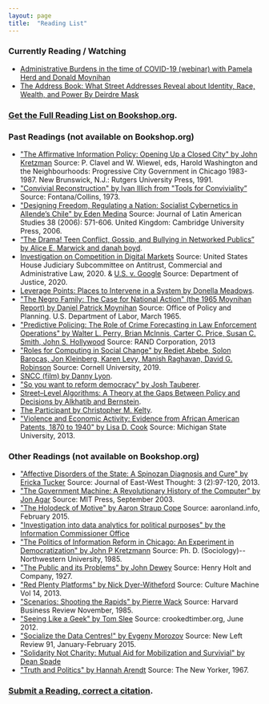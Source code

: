 ```yaml
---
layout: page
title:  "Reading List"
---
```


### Currently Reading / Watching
* [Administrative Burdens in the time of COVID-19 (webinar) with Pamela Herd and Donald Moynihan](https://www.irp.wisc.edu/resource/administrative-burdens-in-the-time-of-covid-19/)
* [The Address Book: What Street Addresses Reveal about Identity, Race, Wealth, and Power By Deirdre Mask](https://bookshop.org/books/the-address-book-what-street-addresses-reveal-about-identity-race-wealth-and-power-9781250134769/9781250134769?aid=13448&listref=civic-tech-book-club-reading-list) 

### [Get the Full Reading List on Bookshop.org](https://bookshop.org/lists/civic-tech-book-club-reading-list). 

### Past Readings (not available on Bookshop.org)
* ["The Affirmative Information Policy: Opening Up a Closed City" by John Kretzman](http://civictechbook.club/affirmativeinformationpolicy) Source: P. Clavel and W. Wiewel, eds, Harold Washington and the Neighbourhoods: Progressive City Government in Chicago 1983-1987. New Brunswick, N.J.: Rutgers University Press, 1991.
* ["Convivial Reconstruction" by Ivan Illich from "Tools for Conviviality” ](http://civictechbook.club/convivial-reconstruction) Source: Fontana/Collins, 1973.
* ["Designing Freedom, Regulating a Nation: Socialist Cybernetics in Allende’s Chile"  by Eden Medina](http://www.informatics.indiana.edu/edenm/EdenMedinaJLASAugust2006.pdf) Source: Journal of Latin American Studies 38 (2006): 571-606. United Kingdom: Cambridge University Press, 2006.
* [“The Drama! Teen Conflict, Gossip, and Bullying in Networked Publics” by Alice E. Marwick and danah boyd](http://papers.ssrn.com/sol3/papers.cfm?abstract_id=1926349).
* [Investigation on Competition in Digital Markets](https://judiciary.house.gov/uploadedfiles/competition_in_digital_markets.pdf) Source: United States House Judiciary Subcommittee on Antitrust, Commercial and Administrative Law, 2020. & [U.S. v. Google](https://www.justice.gov/opa/press-release/file/1328941/download) Source: Department of Justice, 2020.  
* [Leverage Points: Places to Intervene in a System by Donella Meadows](http://donellameadows.org/archives/leverage-points-places-to-intervene-in-a-system/). 
* ["The Negro Family: The Case for National Action" (the 1965 Moynihan Report) by Daniel Patrick Moynihan](https://web.stanford.edu/~mrosenfe/Moynihan%27s%20The%20Negro%20Family.pdf) Source: Office of Policy and Planning. U.S. Department of Labor, March 1965.
* ["Predictive Policing: The Role of Crime Forecasting in Law Enforcement Operations" by Walter L. Perry, Brian McInnis, Carter C. Price, Susan C. Smith, John S. Hollywood](https://www.rand.org/content/dam/rand/pubs/research_reports/RR200/RR233/RAND_RR233.pdf) Source: RAND Corporation, 2013
* ["Roles for Computing in Social Change" by Rediet Abebe, Solon Barocas, Jon Kleinberg, Karen Levy, Manish Raghavan, David G. Robinson](https://arxiv.org/abs/1912.04883) Source: Cornell University, 2019.
* [SNCC (film) by Danny Lyon](https://vimeo.com/461037507).
* ["So you want to reform democracy" by Josh Tauberer](https://medium.com/@joshuatauberer/so-you-want-to-reform-democracy-7f3b1ef10597#.qh36p8m0c).
* [Street–Level Algorithms: A Theory at the Gaps Between Policy and Decisions by  Alkhatib and Bernstein](https://dl.acm.org/doi/10.1145/3290605.3300760). 
*  [The Participant by Christopher M. Kelty](https://press.uchicago.edu/ucp/books/book/chicago/P/bo44520895.html). 
* ["Violence and Economic Activity:  Evidence from African American Patents, 1870 to 1940" by Lisa D. Cook](https://lisadcook.net/wp-content/uploads/2014/02/pats_paper17_1013_final_web.pdf) Source: Michigan State University, 2013.  

### Other Readings (not available on Bookshop.org)
* ["Affective Disorders of the State: A Spinozan Diagnosis and Cure" by Ericka Tucker](http://www.cpp.edu/~jet/Documents/JET/Jet7/Tucker97-119.pdf) Source: Journal of East-West Thought: 3 (2):97-120, 2013.
* ["The Government Machine: A Revolutionary History of the Computer" by Jon Agar](https://mitpress.mit.edu/books/government-machine) Source: MIT Press, September 2003.  
* ["The Holodeck of Motive" by Aaron Straup Cope](http://www.aaronland.info/weblog/2015/02/24/effort/) Source: aaronland.info, February 2015.
* ["Investigation into data analytics for political purposes" by the Information Commissioner Office](https://ico.org.uk/action-weve-taken/investigation-into-data-analytics-for-political-purposes/)
* ["The Politics of Information Reform in Chicago: An Experiment in Democratization" by John P Kretzmann](https://www.worldcat.org/title/politics-of-information-reform-in-chicago-an-experiment-in-democratization/oclc/14881489) Source: Ph. D. (Sociology)--Northwestern University, 1985.
* ["The Public and its Problems" by John Dewey](https://bookshop.org/books/the-public-and-its-problems-an-essay-in-political-inquiry/9780804011662?aid=13448) Source: Henry Holt and Company, 1927.
* ["Red Plenty Platforms" by Nick Dyer-Witheford](https://culturemachine.net/wp-content/uploads/2019/05/511-1153-1-PB.pdf) Source: Culture Machine Vol 14, 2013.
* ["Scenarios: Shooting the Rapids" by Pierre Wack](https://hbr.org/1985/11/scenarios-shooting-the-rapids/ar/1) Source: Harvard Business Review November, 1985.
* ["Seeing Like a Geek" by Tom Slee](http://crookedtimber.org/2012/06/25/seeing-like-a-geek/) Source: crookedtimber.org, June 2012. 
* ["Socialize the Data Centres!" by Evgeny Morozov](http://newleftreview.org/II/91/evgeny-morozov-socialize-the-data-centres) Source: New Left Review 91, January-February 2015.
* ["Solidarity Not Charity: Mutual Aid for Mobilization and Survivial" by Dean Spade](http://www.deanspade.net/wp-content/uploads/2020/03/Mutual-Aid-Article-Social-Text-Final.pdf)
* ["Truth and Politics" by Hannah Arendt](https://idanlandau.files.wordpress.com/2014/12/arendt-truth-and-politics.pdf) Source: The New Yorker, 1967.

### [Submit a Reading, correct a citation](https://github.com/rebeccawilliams/bookclub/blob/gh-pages/readinglist.md).
